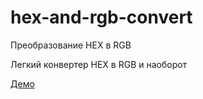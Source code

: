 # hex-and-rgb-convert
Преобразование HEX в RGB

Легкий конвертер HEX в RGB и наоборот

[Демо](https://multoryan.github.io/hex-and-rgb-convert/)
